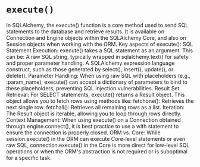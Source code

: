 # `execute()`
In SQLAlchemy, the execute() function is a core method used to send SQL statements to the database and retrieve results. It is available on Connection and Engine objects within the SQLAlchemy Core, and also on Session objects when working with the ORM.
Key aspects of execute():
SQL Statement Execution:
execute() takes a SQL statement as an argument. This can be:
A raw SQL string, typically wrapped in sqlalchemy.text() for safety and proper parameter handling.
A SQLAlchemy expression language construct, such as those generated by select(), insert(), update(), or delete().
Parameter Handling:
When using raw SQL with placeholders (e.g., :param_name), execute() can accept a dictionary of parameters to bind to these placeholders, preventing SQL injection vulnerabilities.
Result Set Retrieval:
For SELECT statements, execute() returns a Result object. This object allows you to fetch rows using methods like:
fetchone(): Retrieves the next single row.
fetchall(): Retrieves all remaining rows as a list.
Iteration: The Result object is iterable, allowing you to loop through rows directly.
Context Management:
When using execute() on a Connection obtained through engine.connect(), it is best practice to use a with statement to ensure the connection is properly closed.
ORM vs. Core:
While session.execute() in the ORM can execute Core-level statements or even raw SQL, connection.execute() in the Core is more direct for low-level SQL operations or when the ORM's abstraction is not required or is suboptimal for a specific task.